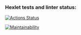 ### Hexlet tests and linter status:
[![Actions Status](https://github.com/Marina093/frontend-project-11/workflows/hexlet-check/badge.svg)](https://github.com/Marina093/frontend-project-11/actions)

[![Maintainability](https://api.codeclimate.com/v1/badges/c4ede6ceba58931a5ee8/maintainability)](https://codeclimate.com/github/Marina093/frontend-project-11/maintainability)
